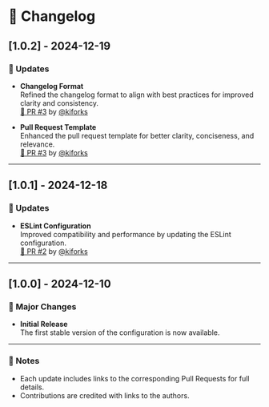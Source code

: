 # 📝 Changelog

## [1.0.2] - 2024-12-19

### 🔄 Updates

- **Changelog Format**  
  Refined the changelog format to align with best practices for improved clarity and consistency.  
  [🔗 PR #3](https://github.com/kiforks/stylelint-config/pull/3) by [@kiforks](https://github.com/kiforks)

- **Pull Request Template**  
  Enhanced the pull request template for better clarity, conciseness, and relevance.  
  [🔗 PR #3](https://github.com/kiforks/stylelint-config/pull/3) by [@kiforks](https://github.com/kiforks)

---

## [1.0.1] - 2024-12-18

### 🔄 Updates

- **ESLint Configuration**  
  Improved compatibility and performance by updating the ESLint configuration.  
  [🔗 PR #2](https://github.com/kiforks/stylelint-config/pull/2) by [@kiforks](https://github.com/kiforks)

---

## [1.0.0] - 2024-12-10

### 🚀 Major Changes

- **Initial Release**  
  The first stable version of the configuration is now available.

---

### 📌 Notes

- Each update includes links to the corresponding Pull Requests for full details.
- Contributions are credited with links to the authors.
